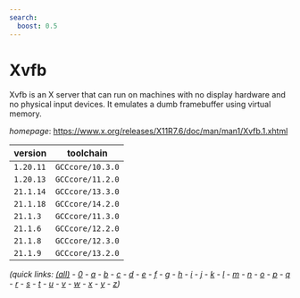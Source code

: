 ```yaml
---
search:
  boost: 0.5
---
```

# Xvfb

Xvfb is an X server that can run on machines with no display hardware and no physical input devices.  It emulates a dumb framebuffer using virtual memory.

*homepage*: <https://www.x.org/releases/X11R7.6/doc/man/man1/Xvfb.1.xhtml>

version | toolchain
--------|----------
``1.20.11`` | ``GCCcore/10.3.0``
``1.20.13`` | ``GCCcore/11.2.0``
``21.1.14`` | ``GCCcore/13.3.0``
``21.1.18`` | ``GCCcore/14.2.0``
``21.1.3`` | ``GCCcore/11.3.0``
``21.1.6`` | ``GCCcore/12.2.0``
``21.1.8`` | ``GCCcore/12.3.0``
``21.1.9`` | ``GCCcore/13.2.0``


*(quick links: [(all)](../index.md) - [0](../0/index.md) - [a](../a/index.md) - [b](../b/index.md) - [c](../c/index.md) - [d](../d/index.md) - [e](../e/index.md) - [f](../f/index.md) - [g](../g/index.md) - [h](../h/index.md) - [i](../i/index.md) - [j](../j/index.md) - [k](../k/index.md) - [l](../l/index.md) - [m](../m/index.md) - [n](../n/index.md) - [o](../o/index.md) - [p](../p/index.md) - [q](../q/index.md) - [r](../r/index.md) - [s](../s/index.md) - [t](../t/index.md) - [u](../u/index.md) - [v](../v/index.md) - [w](../w/index.md) - [x](../x/index.md) - [y](../y/index.md) - [z](../z/index.md))*

